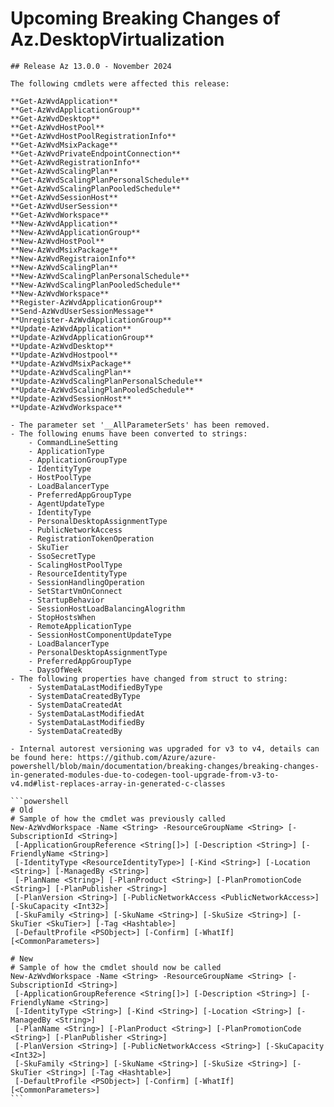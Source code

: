 <!--
    Please leave this section at the top of the breaking change documentation.

    New breaking changes should go under the section titled "Upcoming Breaking Changes", and should adhere to the following format:

    # Upcoming Breaking Changes

    ## Release X.0.0 - January 2017

    The following cmdlets were affected this release:

    **Cmdlet 1**
    - Description of what has changed

    ```powershell
    # Old
    # Sample of how the cmdlet was previously called

    # New
    # Sample of how the cmdlet should now be called
    ```

    Note: the above section follows the template found in the link below: 

    https://github.com/Azure/azure-powershell/blob/dev/documentation/breaking-changes/breaking-change-template.md
-->

# Upcoming Breaking Changes of Az.DesktopVirtualization

    ## Release Az 13.0.0 - November 2024

    The following cmdlets were affected this release:

    **Get-AzWvdApplication**
    **Get-AzWvdApplicationGroup**
    **Get-AzWvdDesktop**
    **Get-AzWvdHostPool**
    **Get-AzWvdHostPoolRegistrationInfo**
    **Get-AzWvdMsixPackage**
    **Get-AzWvdPrivateEndpointConnection**
    **Get-AzWvdRegistrationInfo**
    **Get-AzWvdScalingPlan**
    **Get-AzWvdScalingPlanPersonalSchedule**
    **Get-AzWvdScalingPlanPooledSchedule**
    **Get-AzWvdSessionHost**
    **Get-AzWvdUserSession**
    **Get-AzWvdWorkspace**
    **New-AzWvdApplication**
    **New-AzWvdApplicationGroup**
    **New-AzWvdHostPool**
    **New-AzWvdMsixPackage**
    **New-AzWvdRegistraionInfo**
    **New-AzWvdScalingPlan**
    **New-AzWvdScalingPlanPersonalSchedule**
    **New-AzWvdScalingPlanPooledSchedule**
    **New-AzWvdWorkspace**
    **Register-AzWvdApplicationGroup**
    **Send-AzWvdUserSessionMessage**
    **Unregister-AzWvdApplicationGroup**
    **Update-AzWvdApplication**
    **Update-AzWvdApplicationGroup**
    **Update-AzWvdDesktop**
    **Update-AzWvdHostpool**
    **Update-AzWvdMsixPackage**
    **Update-AzWvdScalingPlan**
    **Update-AzWvdScalingPlanPersonalSchedule**
    **Update-AzWvdScalingPlanPooledSchedule**
    **Update-AzWvdSessionHost**
    **Update-AzWvdWorkspace**

    - The parameter set '__AllParameterSets' has been removed.
    - The following enums have been converted to strings:
        - CommandLineSetting
        - ApplicationType
        - ApplicationGroupType
        - IdentityType
        - HostPoolType
        - LoadBalancerType
        - PreferredAppGroupType
        - AgentUpdateType
        - IdentityType
        - PersonalDesktopAssignmentType
        - PublicNetworkAccess
        - RegistrationTokenOperation
        - SkuTier
        - SsoSecretType
        - ScalingHostPoolType
        - ResourceIdentityType
        - SessionHandlingOperation
        - SetStartVmOnConnect
        - StartupBehavior
        - SessionHostLoadBalancingAlogrithm
        - StopHostsWhen
        - RemoteApplicationType
        - SessionHostComponentUpdateType
        - LoadBalancerType
        - PersonalDesktopAssignmentType
        - PreferredAppGroupType
        - DaysOfWeek
    - The following properties have changed from struct to string:
        - SystemDataLastModifiedByType
        - SystemDataCreatedByType
        - SystemDataCreatedAt
        - SystemDataLastModifiedAt
        - SystemDataLastModifiedBy
        - SystemDataCreatedBy

    - Internal autorest versioning was upgraded for v3 to v4, details can be found here: https://github.com/Azure/azure-powershell/blob/main/documentation/breaking-changes/breaking-changes-in-generated-modules-due-to-codegen-tool-upgrade-from-v3-to-v4.md#list-replaces-array-in-generated-c-classes

    ```powershell
    # Old
    # Sample of how the cmdlet was previously called
    New-AzWvdWorkspace -Name <String> -ResourceGroupName <String> [-SubscriptionId <String>]
     [-ApplicationGroupReference <String[]>] [-Description <String>] [-FriendlyName <String>]
     [-IdentityType <ResourceIdentityType>] [-Kind <String>] [-Location <String>] [-ManagedBy <String>]
     [-PlanName <String>] [-PlanProduct <String>] [-PlanPromotionCode <String>] [-PlanPublisher <String>]
     [-PlanVersion <String>] [-PublicNetworkAccess <PublicNetworkAccess>] [-SkuCapacity <Int32>]
     [-SkuFamily <String>] [-SkuName <String>] [-SkuSize <String>] [-SkuTier <SkuTier>] [-Tag <Hashtable>]
     [-DefaultProfile <PSObject>] [-Confirm] [-WhatIf] [<CommonParameters>]

    # New
    # Sample of how the cmdlet should now be called
    New-AzWvdWorkspace -Name <String> -ResourceGroupName <String> [-SubscriptionId <String>]
     [-ApplicationGroupReference <String[]>] [-Description <String>] [-FriendlyName <String>]
     [-IdentityType <String>] [-Kind <String>] [-Location <String>] [-ManagedBy <String>]
     [-PlanName <String>] [-PlanProduct <String>] [-PlanPromotionCode <String>] [-PlanPublisher <String>]
     [-PlanVersion <String>] [-PublicNetworkAccess <String>] [-SkuCapacity <Int32>]
     [-SkuFamily <String>] [-SkuName <String>] [-SkuSize <String>] [-SkuTier <String>] [-Tag <Hashtable>]
     [-DefaultProfile <PSObject>] [-Confirm] [-WhatIf] [<CommonParameters>]
    ```